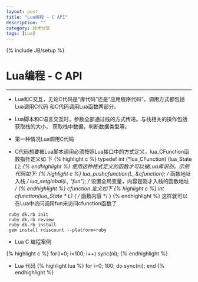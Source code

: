 ```yaml
---
layout: post
title: "Lua编程 - C API"
description: ""
category: 技术分享
tags: [Lua]
---
```

{% include JB/setup %}
# Lua编程 - C API
---

* Lua和C交互，无论C代码是“库代码”还是“应用程序代码”，调用方式都包括Lua调用C代码
和C代码调用Lua函数两部分。

* Lua脚本和C语言交互时，参数全部通过栈的方式传递。与栈相关的操作包括获取栈的大小，
获取栈中数据，判断数据类型等。

* 第一种情况Lua调用C代码

* C代码想要被Lua脚本调用必须按照Lua接口中的方式定义，lua_CFunction函数指针定义如
下
{% highlight c %}
	typedef int (*lua_CFunction) (lua_State *L);
{% endhighlight %}
使用这种格式定义的函数才可以被Lua库识别。示例代码如下:
{% highlight c %}
	lua_pushcfunction(L, &cfunction);  /* 函数地址入栈 */
	lua_setglobal(L, "fun"); /* 设置全局变量，内容是刚才入栈的函数地址 */
{% endhighlight %}
cfunction 定义如下
{% highlight c %}
	int cfunction(lua_State * L)
	{
		/* 函数内容 */
	}
{% endhighlight %}
这样就可以在Lua中访问调用fun来访问cfunction函数了




<!--break-->

```
 ruby dk.rb init
 ruby dk.rb review 
 ruby dk.rb install
 gem install rdiscount --platform=ruby
```

* Lua C 编程案例

{% highlight c %}
	for(i=0; i<100; i++)
		sync(ni);
{% endhighlight %}

* Lua 代码 
{% highlight lua %}
	for i=0; 100; do
		sync(ni);
	end
{% endhighlight %}
 


